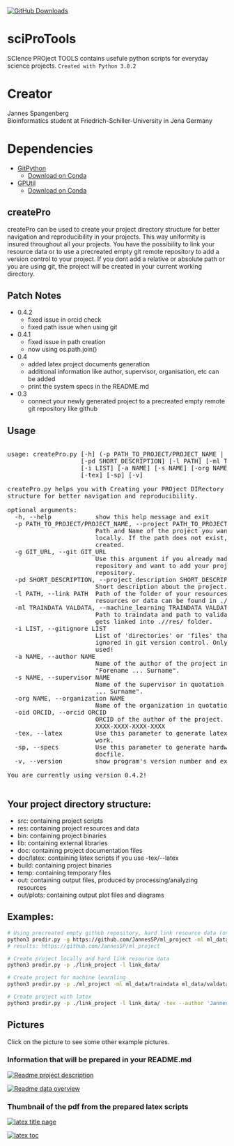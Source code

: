 [![GitHub Downloads](https://img.shields.io/github/downloads/JannesSP/sciProTools/total?label=download&logo=github&style=social)](https://github.com/JannesSP/sciProTools)

# sciProTools
SCIence PROject TOOLS contains usefule python scripts for everyday science projects.
```Created with Python 3.8.2```

# Creator
Jannes Spangenberg<br>
Bioinformatics student at Friedrich-Schiller-University in Jena Germany<br>

# Dependencies

*   [GitPython](https://gitpython.readthedocs.io/en/stable/)
    *   [Download on Conda](https://anaconda.org/conda-forge/gitpython)
*   [GPUtil](https://github.com/anderskm/gputil)
    *   [Download on Conda](https://anaconda.org/conda-forge/gputil)

## createPro
createPro can be used to create your project directory structure for better navigation and reproducibility in your projects.
This way uniformity is insured throughout all your projects.
You have the possibility to link your resource data or to use a precreated empty git remote repository to add a version control to your project.
If you dont add a relative or absolute path or you are using git, the project will be created in your current working directory.

## Patch Notes
*   0.4.2
    * fixed issue in orcid check
    * fixed path issue when using git
*   0.4.1
    * fixed issue in path creation
    * now using os.path.join()
*   0.4 
    * added latex project documents generation
    * additional information like author, supervisor, organisation, etc can be added
    * print the system specs in the README.md
*   0.3 
    * connect your newly generated project to a precreated empty remote git repository like github

## Usage

<pre>

usage: createPro.py [-h] (-p PATH_TO_PROJECT/PROJECT_NAME | -g GIT_URL)
                    [-pd SHORT_DESCRIPTION] [-l PATH] [-ml TRAINDATA VALDATA]
                    [-i LIST] [-a NAME] [-s NAME] [-org NAME] [-oid ORCID]
                    [-tex] [-sp] [-v]

createPro.py helps you with Creating your PROject DIRectory with good
structure for better navigation and reproducibility.

optional arguments:
  -h, --help            show this help message and exit
  -p PATH_TO_PROJECT/PROJECT_NAME, --project PATH_TO_PROJECT/PROJECT_NAME
                        Path and Name of the project you want to create
                        locally. If the path does not exist, it will be
                        created.
  -g GIT_URL, --git GIT_URL
                        Use this argument if you already made an empty
                        repository and want to add your project to the remote
                        repository.
  -pd SHORT_DESCRIPTION, --project_description SHORT_DESCRIPTION
                        Short description about the project.
  -l PATH, --link PATH  Path of the folder of your resources/data. The linked
                        resources or data can be found in ./<project>/res/.
  -ml TRAINDATA VALDATA, --machine_learning TRAINDATA VALDATA
                        Path to traindata and path to validationsdata. Data
                        gets linked into ./<project>/res/ folder.
  -i LIST, --gitignore LIST
                        List of 'directories' or 'files' that should be
                        ignored in git version control. Only possible if -g is
                        used!
  -a NAME, --author NAME
                        Name of the author of the project in quotation marks:
                        "Forename ... Surname".
  -s NAME, --supervisor NAME
                        Name of the supervisor in quotation marks: "Forename
                        ... Surname".
  -org NAME, --organization NAME
                        Name of the organization in quotation marks: "...".
  -oid ORCID, --orcid ORCID
                        ORCID of the author of the project. Should look like
                        XXXX-XXXX-XXXX-XXXX
  -tex, --latex         Use this parameter to generate latex files for project
                        work.
  -sp, --specs          Use this parameter to generate hardware specs in your
                        docfile.
  -v, --version         show program's version number and exit

You are currently using version 0.4.2!

</pre>

## Your project directory structure:
-   src: containing project scripts
-   res: containing project resources and data
-   bin: containing project binaries
-   lib: containing external libraries
-   doc: containing project documentation files
-   doc/latex: containing latex scripts if you use -tex/--latex
-   build: containing project binaries
-   temp: containing temporary files
-   out: containing output files, produced by processing/analyzing resources
-   out/plots: containing output plot files and diagrams

## Examples:

```sh
# Using precreated empty github repository, hard link resource data (only accessible locally) and add gitignore paths
python3 prodir.py -g https://github.com/JannesSP/ml_project -ml ml_data/traindata ml_data/valdata -i 'res/*' -i '!res/README.md' -i '.gitignore'
# results: https://github.com/JannesSP/ml_project

# Create project locally and hard link resource data
python3 prodir.py -p ./link_project -l link_data/

# Create project for machine learnling
python3 prodir.py -p ./ml_project -ml ml_data/traindata ml_data/valdata

# Create project with latex
python3 prodir.py -p ./link_project -l link_data/ -tex --author 'Jannes Spangenberg' --supervisor 'Jannes Spangenberg' -org 'Friedrich-Schiler-University' -pd 'This is a test project'
```
## Pictures
Click on the picture to see some other example pictures.

### Information that will be prepared in your README.md

[![Readme project description](./img/readme_1.png)](./img/)

[![Readme data overview](./img/readme_2.png)](./img/)

### Thumbnail of the pdf from the prepared latex scripts 

[![latex title page](./img/titlepage.png)](./img/)

[![latex toc](./img/toc.png)](./img/)